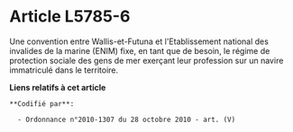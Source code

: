 # Article L5785-6

Une convention entre Wallis-et-Futuna et l'Etablissement national des invalides de la marine (ENIM) fixe, en tant que de
besoin, le régime de protection sociale des gens de mer exerçant leur profession sur un navire immatriculé dans le
territoire.

**Liens relatifs à cet article**

	**Codifié par**:

	  - Ordonnance n°2010-1307 du 28 octobre 2010 - art. (V)
